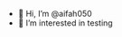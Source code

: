 - 👋 Hi, I’m @aifah050
- 👀 I’m interested in testing


<!---
aifah050/aifah050 is a ✨ special ✨ repository because its `README.md` (this file) appears on your GitHub profile.
You can click the Preview link to take a look at your changes.
--->
